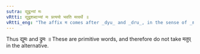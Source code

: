 ```yaml
---
sutra: द्युद्रुभ्यां मः
vRtti: द्युद्रुशब्दाभ्यां मः प्रत्ययो भवति मत्वर्थे ॥
vRtti_eng: "The affix म comes after _dyu_ and _dru_, in the sense of _matup_."
---
```

Thus द्युमः and द्रुमः ॥ These are primitive words, and therefore do not take मतुप् in the alternative.
